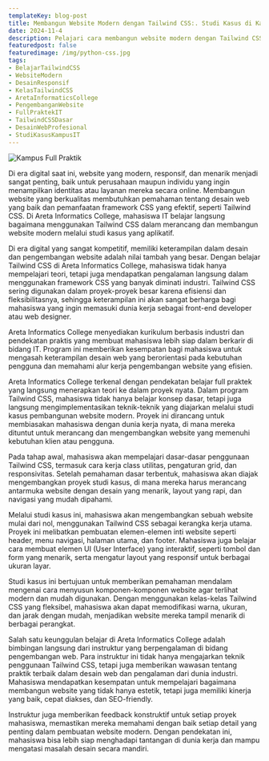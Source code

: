 ```yaml
---
templateKey: blog-post
title: Membangun Website Modern dengan Tailwind CSS:. Studi Kasus di Kampus IT Full Praktek
date: 2024-11-4
description: Pelajari cara membangun website modern dengan Tailwind CSS di Areta Informatics College! Melalui pendekatan studi kasus, Anda akan mendapatkan pengalaman langsung dalam merancang antarmuka web yang responsif dan menarik sesuai kebutuhan industri saat ini.
featuredpost: false
featuredimage: /img/python-css.jpg
tags:
- BelajarTailwindCSS
- WebsiteModern
- DesainResponsif
- KelasTailwindCSS
- AretaInformaticsCollege
- PengembanganWebsite
- FullPraktekIT
- TailwindCSSDasar
- DesainWebProfesional
- StudiKasusKampusIT
---
```


![Kampus Full Praktik](/img/python-css.jpg "Kampus Full Praktik")

Di era digital saat ini, website yang modern, responsif, dan menarik menjadi sangat penting, baik untuk perusahaan maupun individu yang ingin menampilkan identitas atau layanan mereka secara online. Membangun website yang berkualitas membutuhkan pemahaman tentang desain web yang baik dan pemanfaatan framework CSS yang efektif, seperti Tailwind CSS. Di Areta Informatics College, mahasiswa IT belajar langsung bagaimana menggunakan Tailwind CSS dalam merancang dan membangun website modern melalui studi kasus yang aplikatif.

Di era digital yang sangat kompetitif, memiliki keterampilan dalam desain dan pengembangan website adalah nilai tambah yang besar. Dengan belajar Tailwind CSS di Areta Informatics College, mahasiswa tidak hanya mempelajari teori, tetapi juga mendapatkan pengalaman langsung dalam menggunakan framework CSS yang banyak diminati industri. Tailwind CSS sering digunakan dalam proyek-proyek besar karena efisiensi dan fleksibilitasnya, sehingga keterampilan ini akan sangat berharga bagi mahasiswa yang ingin memasuki dunia kerja sebagai front-end developer atau web designer.

Areta Informatics College menyediakan kurikulum berbasis industri dan pendekatan praktis yang membuat mahasiswa lebih siap dalam berkarir di bidang IT. Program ini memberikan kesempatan bagi mahasiswa untuk mengasah keterampilan desain web yang berorientasi pada kebutuhan pengguna dan memahami alur kerja pengembangan website yang efisien.

Areta Informatics College terkenal dengan pendekatan belajar full praktek yang langsung menerapkan teori ke dalam proyek nyata. Dalam program Tailwind CSS, mahasiswa tidak hanya belajar konsep dasar, tetapi juga langsung mengimplementasikan teknik-teknik yang diajarkan melalui studi kasus pembangunan website modern. Proyek ini dirancang untuk membiasakan mahasiswa dengan dunia kerja nyata, di mana mereka dituntut untuk merancang dan mengembangkan website yang memenuhi kebutuhan klien atau pengguna.

Pada tahap awal, mahasiswa akan mempelajari dasar-dasar penggunaan Tailwind CSS, termasuk cara kerja class utilitas, pengaturan grid, dan responsivitas. Setelah pemahaman dasar terbentuk, mahasiswa akan diajak mengembangkan proyek studi kasus, di mana mereka harus merancang antarmuka website dengan desain yang menarik, layout yang rapi, dan navigasi yang mudah dipahami.

Melalui studi kasus ini, mahasiswa akan mengembangkan sebuah website mulai dari nol, menggunakan Tailwind CSS sebagai kerangka kerja utama. Proyek ini melibatkan pembuatan elemen-elemen inti website seperti header, menu navigasi, halaman utama, dan footer. Mahasiswa juga belajar cara membuat elemen UI (User Interface) yang interaktif, seperti tombol dan form yang menarik, serta mengatur layout yang responsif untuk berbagai ukuran layar.

Studi kasus ini bertujuan untuk memberikan pemahaman mendalam mengenai cara menyusun komponen-komponen website agar terlihat modern dan mudah digunakan. Dengan menggunakan kelas-kelas Tailwind CSS yang fleksibel, mahasiswa akan dapat memodifikasi warna, ukuran, dan jarak dengan mudah, menjadikan website mereka tampil menarik di berbagai perangkat.

Salah satu keunggulan belajar di Areta Informatics College adalah bimbingan langsung dari instruktur yang berpengalaman di bidang pengembangan web. Para instruktur ini tidak hanya mengajarkan teknik penggunaan Tailwind CSS, tetapi juga memberikan wawasan tentang praktik terbaik dalam desain web dan pengalaman dari dunia industri. Mahasiswa mendapatkan kesempatan untuk mempelajari bagaimana membangun website yang tidak hanya estetik, tetapi juga memiliki kinerja yang baik, cepat diakses, dan SEO-friendly.

Instruktur juga memberikan feedback konstruktif untuk setiap proyek mahasiswa, memastikan mereka memahami dengan baik setiap detail yang penting dalam pembuatan website modern. Dengan pendekatan ini, mahasiswa bisa lebih siap menghadapi tantangan di dunia kerja dan mampu mengatasi masalah desain secara mandiri.